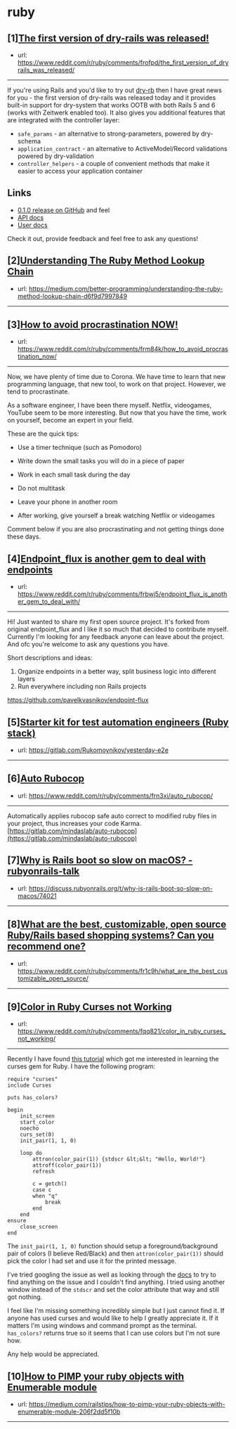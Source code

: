 # ruby
## [1][The first version of dry-rails was released!](https://www.reddit.com/r/ruby/comments/frofpd/the_first_version_of_dryrails_was_released/)
- url: https://www.reddit.com/r/ruby/comments/frofpd/the_first_version_of_dryrails_was_released/
---
If you're using Rails and you'd like to try out [dry-rb](https://dry-rb.org/) then I have great news for you - the first version of dry-rails was released today and it provides built-in support for dry-system that works OOTB with both Rails 5 and 6 (works with Zeitwerk enabled too). It also gives you additional features that are integrated with the controller layer:

* `safe_params` - an alternative to strong-parameters, powered by dry-schema
* `application_contract` - an alternative to ActiveModel/Record validations powered by dry-validation
* `controller_helpers` - a couple of convenient methods that make it easier to access your application container

## Links

* [0.1.0 release on GitHub](https://github.com/dry-rb/dry-rails/releases/tag/v0.1.0) and feel
* [API docs](https://rubydoc.info/gems/dry-rails)
* [User docs](https://dry-rb.org/gems/dry-rails)

Check it out, provide feedback and feel free to ask any questions!
## [2][Understanding The Ruby Method Lookup Chain](https://www.reddit.com/r/ruby/comments/frmbz5/understanding_the_ruby_method_lookup_chain/)
- url: https://medium.com/better-programming/understanding-the-ruby-method-lookup-chain-d6f9d7997849
---

## [3][How to avoid procrastination NOW!](https://www.reddit.com/r/ruby/comments/frm84k/how_to_avoid_procrastination_now/)
- url: https://www.reddit.com/r/ruby/comments/frm84k/how_to_avoid_procrastination_now/
---
Now, we have plenty of time due to Corona. We have time to learn that new programming language, that new tool, to work on that project. However, we tend to procrastinate.

As a software engineer, I have been there myself. Netflix, videogames, YouTube seem to be more interesting. But now that you have the time, work on yourself, become an expert in your field.

These are the quick tips: 

- Use a timer technique (such as Pomodoro) 

- Write down the small tasks you will do in a piece of paper 

- Work in each small task during the day 

- Do not multitask 

- Leave your phone in another room 

- After working, give yourself a break watching Netflix or videogames 

Comment below if you are also procrastinating and not getting things done these days.
## [4][Endpoint_flux is another gem to deal with endpoints](https://www.reddit.com/r/ruby/comments/frbwj5/endpoint_flux_is_another_gem_to_deal_with/)
- url: https://www.reddit.com/r/ruby/comments/frbwj5/endpoint_flux_is_another_gem_to_deal_with/
---
Hi! Just wanted to share my first open source project. It's forked from original endpoint_flux and I like it so much that decided to contribute myself. Currently I'm looking for any feedback anyone can leave about the project. And ofc you're welcome to ask any questions you have. 

Short descriptions and ideas:
1) Organize endpoints in a better way, split business logic into different layers
2) Run everywhere including non Rails projects

https://github.com/pavelkvasnikov/endpoint-flux
## [5][Starter kit for test automation engineers (Ruby stack)](https://www.reddit.com/r/ruby/comments/fro7vq/starter_kit_for_test_automation_engineers_ruby/)
- url: https://gitlab.com/Rukomoynikov/yesterday-e2e
---

## [6][Auto Rubocop](https://www.reddit.com/r/ruby/comments/frn3xi/auto_rubocop/)
- url: https://www.reddit.com/r/ruby/comments/frn3xi/auto_rubocop/
---
Automatically applies rubocop safe auto correct to modified ruby files in your project, thus increases your code Karma. [https://gitlab.com/mindaslab/auto-rubocop](https://gitlab.com/mindaslab/auto-rubocop)
## [7][Why is Rails boot so slow on macOS? - rubyonrails-talk](https://www.reddit.com/r/ruby/comments/fr0hog/why_is_rails_boot_so_slow_on_macos_rubyonrailstalk/)
- url: https://discuss.rubyonrails.org/t/why-is-rails-boot-so-slow-on-macos/74021
---

## [8][What are the best, customizable, open source Ruby/Rails based shopping systems? Can you recommend one?](https://www.reddit.com/r/ruby/comments/fr1c9h/what_are_the_best_customizable_open_source/)
- url: https://www.reddit.com/r/ruby/comments/fr1c9h/what_are_the_best_customizable_open_source/
---

## [9][Color in Ruby Curses not Working](https://www.reddit.com/r/ruby/comments/fqq821/color_in_ruby_curses_not_working/)
- url: https://www.reddit.com/r/ruby/comments/fqq821/color_in_ruby_curses_not_working/
---
Recently I have found [this tutorial](https://www.2n.pl/blog/basics-of-curses-library-in-ruby-make-awesome-terminal-apps) which got me interested in learning the curses gem for Ruby. I have the following program:

    require "curses"
    include Curses
    
    puts has_colors?
    
    begin
        init_screen
        start_color
        noecho
        curs_set(0)
        init_pair(1, 1, 0)
    
        loop do
            attron(color_pair(1)) {stdscr &lt;&lt; "Hello, World!"}
            attroff(color_pair(1))
            refresh
            
            c = getch()
            case c
            when "q"
                break
            end
        end
    ensure
        close_screen
    end

The `init_pair(1, 1, 0)` function should setup a foreground/background pair of colors (I believe Red/Black) and then `attron(color_pair(1))` should pick the color I had set and use it for the printed message.

I've tried googling the issue as well as looking through the [docs](https://ruby-doc.org/stdlib-2.1.0/libdoc/curses/rdoc/Curses.html) to try to find anything on the issue and I couldn't find anything. I tried using another window instead of the `stdscr` and set the color attribute that way and still got nothing.

I feel like I'm missing something incredibly simple but I just cannot find it. If anyone has used curses and would like to help I greatly appreciate it. If it matters I'm using windows and command prompt as the terminal. `has_colors?` returns true so it seems that I can use colors but I'm not sure how.

Any help would be appreciated.
## [10][How to PIMP your ruby objects with Enumerable module](https://www.reddit.com/r/ruby/comments/fqbyun/how_to_pimp_your_ruby_objects_with_enumerable/)
- url: https://medium.com/railstips/how-to-pimp-your-ruby-objects-with-enumerable-module-206f2dd5f10b
---

